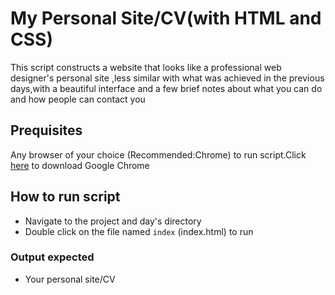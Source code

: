 # My Personal Site/CV(with HTML and CSS)
This script constructs a website that looks like a professional web designer's personal site ,less similar with what was achieved in the previous days,with a beautiful interface and a few brief notes about what you can do and how people can contact you

## Prequisites
Any browser of your choice (Recommended:Chrome) to run script.Click [here](https://www.google.com/chrome/?brand=GGRF&utm_source=google.com&utm_medium=material-callout&utm_campaign=cws&utm_keyword=GGRF) to download Google Chrome


## How to run script
- Navigate to the project and day's directory
- Double click on the file named `index` (index.html) to run

### Output expected
- Your personal site/CV
